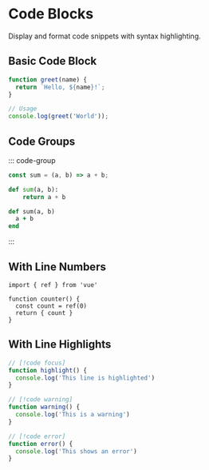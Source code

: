 # Code Blocks

Display and format code snippets with syntax highlighting.

## Basic Code Block

```javascript
function greet(name) {
  return `Hello, ${name}!`;
}

// Usage
console.log(greet('World'));
```

## Code Groups

::: code-group
```js [JavaScript]
const sum = (a, b) => a + b;
```

```python [Python]
def sum(a, b):
    return a + b
```

```ruby [Ruby]
def sum(a, b)
  a + b
end
```
:::

## With Line Numbers

```javascript{1,3-4}
import { ref } from 'vue'

function counter() {
  const count = ref(0)
  return { count }
}
```

## With Line Highlights

```javascript
// [!code focus]
function highlight() {
  console.log('This line is highlighted')
}

// [!code warning]
function warning() {
  console.log('This is a warning')
}

// [!code error]
function error() {
  console.log('This shows an error')
}
```